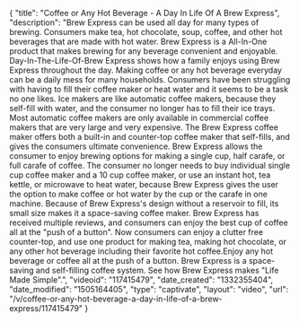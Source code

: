 {
    "title": "Coffee or Any Hot Beverage - A Day In Life Of A Brew Express",
    "description": "Brew Express can be used all day for many types of brewing. Consumers make tea, hot chocolate, soup, coffee, and other hot beverages that are made with hot water. Brew Express is a All-In-One product that makes brewing for any beverage convenient and enjoyable. Day-In-The-Life-Of-Brew Express shows how a family enjoys using Brew Express throughout the day. Making coffee or any hot beverage everyday can be a daily mess for many households. Consumers have been struggling with having to fill their coffee maker or heat water and it seems to be a task no one likes. Ice makers are like automatic coffee makers, because they self-fill with water, and the consumer no longer has to fill their ice trays. Most automatic coffee makers are only available in commercial coffee makers that are very large and very expensive. The Brew Express coffee maker offers both a built-in and counter-top coffee maker that self-fills, and gives the consumers ultimate convenience. Brew Express allows the consumer to enjoy brewing options for making a single cup, half carafe, or full carafe of coffee. The consumer no longer needs to buy individual single cup coffee maker and a 10 cup coffee maker, or use an instant hot, tea kettle, or microwave to heat water, because Brew Express gives the user the option to make coffee or hot water by the cup or the carafe in one machine. Because of Brew Express's design without a reservoir to fill, its small size makes it a space-saving coffee maker. Brew Express has received multiple reviews, and consumers can enjoy the best cup of coffee all at the \"push of a button\". Now consumers can enjoy a clutter free counter-top, and use one product for making tea, making hot chocolate, or any other hot beverage including their favorite hot coffee.Enjoy any hot beverage or coffee all at the push of a button. Brew Express is a space-saving and self-filling coffee system. See how Brew Express makes \"Life Made Simple\".",
    "videoid": "117415479",
    "date_created": "1332355404",
    "date_modified": "1505164405",
    "type": "captivate",
    "layout": "video",
    "url": "\/v\/coffee-or-any-hot-beverage-a-day-in-life-of-a-brew-express\/117415479"
}